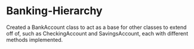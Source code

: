 # Banking-Hierarchy
Created a BankAccount class to act as a base for other classes to extend off of, such as CheckingAccount and SavingsAccount, each with different methods implemented.
